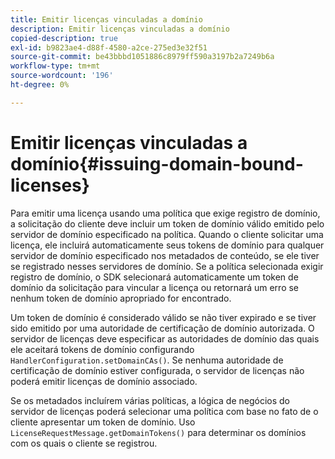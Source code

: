 ```yaml
---
title: Emitir licenças vinculadas a domínio
description: Emitir licenças vinculadas a domínio
copied-description: true
exl-id: b9823ae4-d88f-4580-a2ce-275ed3e32f51
source-git-commit: be43bbbd1051886c8979ff590a3197b2a7249b6a
workflow-type: tm+mt
source-wordcount: '196'
ht-degree: 0%

---
```


# Emitir licenças vinculadas a domínio{#issuing-domain-bound-licenses}

Para emitir uma licença usando uma política que exige registro de domínio, a solicitação do cliente deve incluir um token de domínio válido emitido pelo servidor de domínio especificado na política. Quando o cliente solicitar uma licença, ele incluirá automaticamente seus tokens de domínio para qualquer servidor de domínio especificado nos metadados de conteúdo, se ele tiver se registrado nesses servidores de domínio. Se a política selecionada exigir registro de domínio, o SDK selecionará automaticamente um token de domínio da solicitação para vincular a licença ou retornará um erro se nenhum token de domínio apropriado for encontrado.

Um token de domínio é considerado válido se não tiver expirado e se tiver sido emitido por uma autoridade de certificação de domínio autorizada. O servidor de licenças deve especificar as autoridades de domínio das quais ele aceitará tokens de domínio configurando `HandlerConfiguration.setDomainCAs()`. Se nenhuma autoridade de certificação de domínio estiver configurada, o servidor de licenças não poderá emitir licenças de domínio associado.

Se os metadados incluírem várias políticas, a lógica de negócios do servidor de licenças poderá selecionar uma política com base no fato de o cliente apresentar um token de domínio. Uso `LicenseRequestMessage.getDomainTokens()` para determinar os domínios com os quais o cliente se registrou.
